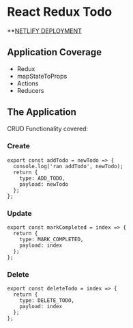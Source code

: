 # React Redux Todo

**[NETLIFY DEPLOYMENT]('https://joel-perez-redux-todo.netlify.com/')

## Application Coverage

- Redux
- mapStateToProps
- Actions
- Reducers
 

## The Application

CRUD Functionality covered:

### Create
```
export const addTodo = newTodo => {
  console.log('ran addTodo', newTodo);
  return {
    type: ADD_TODO,
    payload: newTodo
  };
};
```
### Update
```
export const markCompleted = index => {
  return {
    type: MARK_COMPLETED,
    payload: index
  };
};
```
### Delete
```
export const deleteTodo = index => {
  return {
    type: DELETE_TODO,
    payload: index
  };
};
